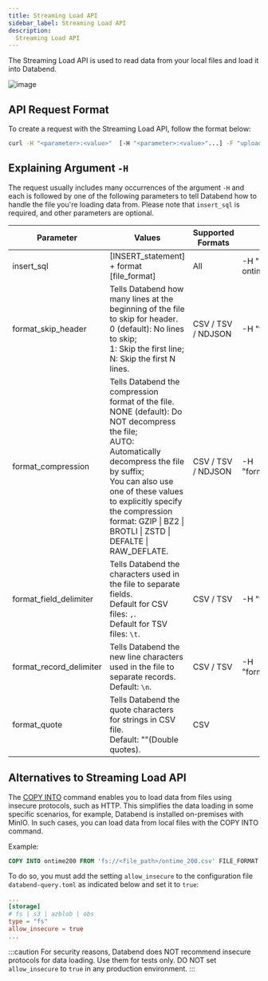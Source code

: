 ```yaml
---
title: Streaming Load API
sidebar_label: Streaming Load API
description:
  Streaming Load API
---
```


The Streaming Load API is used to read data from your local files and load it into Databend.

![image](../../../public/img/load/load-data-from-local-fs.png)

## API Request Format

To create a request with the Streaming Load API, follow the format below:

```bash
curl -H "<parameter>:<value>"  [-H "<parameter>:<value>"...] -F "upload=@<file_location>" [-F "upload=@<file_location>"] -XPUT http://<user_name>:[password]@<http_handler_host>:<http_handler_port>/v1/streaming_load
```
## Explaining Argument `-H`

The request usually includes many occurrences of the argument `-H` and each is followed by one of the following parameters to tell Databend how to handle the file you're loading data from. Please note that `insert_sql` is required, and other parameters are optional.

| Parameter               | Values                                                                                                                                                                                                                                                                                                     | Supported Formats         | Examples                                       |
|-------------------------|------------------------------------------------------------------------------------------------------------------------------------------------------------------------------------------------------------------------------------------------------------------------------------------------------------|---------------------------|------------------------------------------------|
| insert_sql              | [INSERT_statement] + format [file_format]                                                                                                                                                                                                                                                                  | All                       | -H "insert_sql: insert into ontime format CSV" |
| format_skip_header      | Tells Databend how many lines at the beginning of the file to skip for header.<br /> 0 (default): No lines to skip;<br /> 1: Skip the first line;<br /> N: Skip the first N lines.                                                                                                                               | CSV / TSV / NDJSON | -H "format_skip_header: 1"                     |
| format_compression      | Tells Databend the compression format of the file.<br /> NONE (default): Do NOT decompress the file;<br /> AUTO: Automatically decompress the file by suffix;<br />  You can also use one of these values to explicitly specify the compression format: GZIP \| BZ2 \| BROTLI \| ZSTD \|  DEFALTE \| RAW_DEFLATE. | CSV / TSV / NDJSON | -H "format_compression:auto"                   |
| format_field_delimiter  | Tells Databend the characters used in the file to separate fields.<br /> Default for CSV files: `,`.<br /> Default for TSV files: `\t`.                                                                                                                                                                        | CSV / TSV                 | -H "format_field_delimiter:,"                  |
| format_record_delimiter | Tells Databend the new line characters used in the file to separate records.<br />  Default: `\n`.                                                                                                                                                                                                           | CSV / TSV                 | -H "format_recorder_delimiter:\n"              |
| format_quote           | Tells Databend the quote characters for strings in CSV file.<br /> Default: ""(Double quotes).                                                                                                                                                                                                                             | CSV                       |                                                |

## Alternatives to Streaming Load API

The [COPY INTO](../../30-reference/30-sql/10-dml/dml-copy-into-table.md) command enables you to load data from files using insecure protocols, such as HTTP. This simplifies the data loading in some specific scenarios, for example, Databend is installed on-premises with MinIO. In such cases, you can load data from local files with the COPY INTO command. 

Example:

```sql
COPY INTO ontime200 FROM 'fs://<file_path>/ontime_200.csv' FILE_FORMAT = (type = 'CSV' field_delimiter = ','  record_delimiter = '\n' skip_header = 1);
```
To do so, you must add the setting `allow_insecure` to the configuration file `databend-query.toml` as indicated below and set it to `true`:

```toml
...
[storage]
# fs | s3 | azblob | obs
type = "fs"
allow_insecure = true
...
```

:::caution
For security reasons, Databend does NOT recommend insecure protocols for data loading. Use them for tests only. DO NOT set `allow_insecure` to `true` in any production environment. 
:::